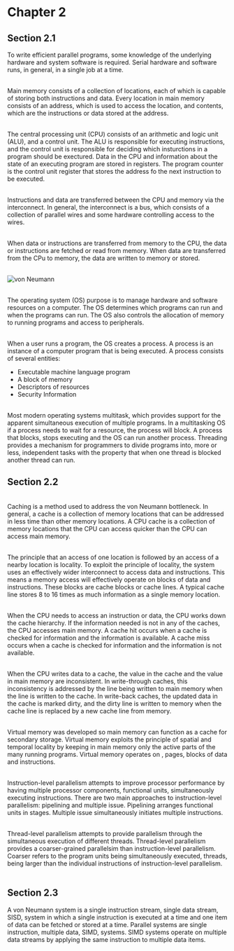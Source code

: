 # Chapter 2

## Section 2.1

To write efficient parallel programs, some knowledge of the underlying hardware and system software is required.  Serial hardware and software runs, in general, in a single job at a time.
<br /><br />

Main memory consists of a collection of locations, each of which is capable of storing both instructions and data.  Every location in main memory consists of an address, which is used to access the location, and contents, which are the instructions or data stored at the address.
<br /><br />

The central processing unit (CPU) consists of an arithmetic and logic unit (ALU), and a control unit.  The ALU is responsible for executing instructions, and the control unit is responsible for deciding which insturctions in a program should be exectured.  Data in the CPU and information about the state of an executing program are stored in registers.  The program counter is the control unit register that stores the address fo the next instruction to be executed.
<br /><br />

Instructions and data are transferred between the CPU and memory via the interconnect.  In general, the interconnect is a bus, which consists of a collection of parallel wires and some hardware controlling access to the wires.
<br /><br />

When data or instructions are transferred from memory to the CPU, the data or instructions are fetched or read from memory.  When data are transferred from the CPu to memory, the data are written to memory or stored.
<br /><br />

![von Neumann](https://github.com/radixon/C_InParallel/assets/59415488/4ef1139c-d7b8-4385-8e1b-76dde4206980)
<br /><br />

The operating system (OS) purpose is to manage hardware and software resources on a computer.  The OS determines which programs can run and when the programs can run.  The OS also controls the allocation of memory to running programs and access to peripherals.
<br /><br />

When a user runs a program, the OS creates a process.  A process is an instance of a computer program that is being executed.  A process consists of several entities:
+ Executable machine language program
+ A block of memory
+ Descriptors of resources
+ Security Information
<br /><br />

Most modern operating systems multitask, which provides support for the apparent simultaneous execution of multiple programs.  In a multitasking OS if a process needs to wait for a resource, the process will block.  A process that blocks, stops executing and the OS can run another process.  Threading provides a mechanism for programmers to divide programs into, more or less, independent tasks with the property that when one thread is blocked another thread can run.

## Section 2.2
<br />
Caching is a method used to address the von Neumann bottleneck.  In general, a cache is a collection of memory locations that can be addressed in less time than other memory locations.  A CPU cache is a collection of memory locations that the CPU can access quicker than the CPU can access main memory.
<br /><br />

The principle that an access of one location is followed by an access of a nearby location is locality.  To exploit the principle of locality, the system uses an effectively wider interconnect to access data and instructions.  This means a memory access will effectively operate on blocks of data and instructions.  These blocks are cache blocks or cache lines.  A typical cache line stores 8 to 16 times as much information as a single memory location.
<br /><br />

When the CPU needs to access an instruction or data, the CPU works down the cache hierarchy.  If the information needed is not in any of the caches, the CPU accesses main memory.  A cache hit occurs when a cache is checked for information and the information is available.  A cache miss occurs when a cache is checked for information and the information is not available.
<br /><br />

When the CPU writes data to a cache, the value in the cache and the value in main memory are inconsistent.  In write-through caches, this inconsistency is addressed by the line being written to main memory when the line is written to the cache.  In write-back caches, the updated data in the cache is marked dirty, and the dirty line is written to memory when the cache line is replaced by a new cache line from memory.
<br /><br />

Virtual memory was developed so main memory can function as a cache for secondary storage.  Virtual memory exploits the principle of spatial and temporal locality by keeping in main memory only the active parts of the many running programs.  Virtual memory operates on , pages, blocks of data and instructions.
<br /><br />

Instruction-level parallelism attempts to improve processor performance by having multiple processor components, functional units, simultaneously executing instructions.  There are two main approaches to instruction-level parallelism: pipelining and multiple issue.  Pipelining arranges functional units in stages.  Multiple issue simultaneously initiates multiple instructions.
<br /><br />

Thread-level parallelism attempts to provide parallelism through the simultaneous execution of different threads.  Thread-level parallelism provides a coarser-grained parallelsim than instruction-level parallelism.  Coarser refers to the program units being simultaneously executed, threads, being larger than the individual instructions of instruction-level parallelism.
<br /><br />

## Section 2.3

A von Neumann system is a single instruction stream, single data stream, SISD, system in which a single instruction is executed at a time and one item of data can be fetched or stored at a time.  Parallel systems are single instruction, multiple data, SIMD, systems.  SIMD systems operate on multiple data streams by applying the same instruction to multiple data items.
<br /><br />
